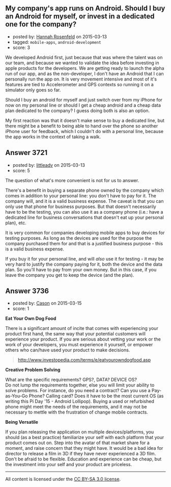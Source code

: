 ## My company's app runs on Android. Should I buy an Android for myself, or invest in a dedicated one for the company?

- posted by: [Hannah Rosenfeld](https://stackexchange.com/users/5904744/hannah-rosenfeld) on 2015-03-13
- tagged: `mobile-apps`, `android-development`
- score: 3

<p>We developed Android first, just because that was where the talent was on our team, and because we wanted to validate the idea before investing in apple products for the developers. We are getting ready to launch the alpha run of our app, and as the non-developer, I don't have an Android that I can personally run the app on. It is very movement intensive and most of it's features are tied to Accelerometer and GPS contexts so running it on a simulator only goes so far. </p>

<p>Should I buy an android for myself and just switch over from my iPhone for now on my personal line or should I get a cheap android and a cheap data plan dedicated to the company? I guess doing both is also an option. </p>

<p>My first reaction was that it doesn't make sense to buy a dedicated line, but there might be a benefit to being able to hand over the phone so another iPhone user for feedback, which I couldn't do with a personal line, because the app works in the context of taking a walk. </p>



## Answer 3721

- posted by: [littleadv](https://stackexchange.com/users/307221/littleadv) on 2015-03-13
- score: 5

<p>The question of what's more convenient is not for us to answer.</p>

<p>There's a benefit in buying a separate phone owned by the company which comes in addition to your personal line: you don't have to pay for it. The company will, and it is a valid business expense. The caveat is that you can only use that phone for business purposes. But that doesn't necessarily have to be the testing, you can also use it as a company phone (i.e.: have a dedicated line for business conversations that doesn't eat up your personal plan), etc.</p>

<p>It is very common for companies developing mobile apps to buy devices for testing purposes. As long as the devices are used for the purpose the company purchased them for and that is a justified business purpose - this is a valid business expense.</p>

<p>If you buy it for your personal line, and will <em>also</em> use it for testing - it may be very hard to justify the company paying for it, both the device and the data plan. So you'll have to pay from your own money. But in this case, if you leave the company you get to keep the device (and the plan).</p>



## Answer 3736

- posted by: [Cason](https://stackexchange.com/users/1232345/cason) on 2015-03-15
- score: 1

<p><strong>Eat Your Own Dog Food</strong></p>

<p>There is a significant amount of incite that comes with experiencing your product first hand, the same way that your potential customers will experience your product. If you are serious about vetting your work or the work of your developers, you must experience it yourself, or empower others who can/have used your product to make decisions.</p>

<blockquote>
  <p><a href="http://www.investopedia.com/terms/e/eatyourowndogfood.asp" rel="nofollow">http://www.investopedia.com/terms/e/eatyourowndogfood.asp</a></p>
</blockquote>

<p><strong>Creative Problem Solving</strong></p>

<p>What are the specific requirements?  GPS?, DATA? DEVICE OS?<br />
Do not lump the requirements together, else you will limit your ability to solve problems.  For instance, do you need a contract?  Can you use a Pay-as-You-Go Phone? Calling card? Does it have to be the most current OS (as writing this Pi Day '15 - Android Lollipop).  Buying a used or refurbished phone might meet the needs of the requirements, and it may not be necessary to mettle with the frustration of change mobile contracts. </p>

<p><strong>Being Versatile</strong></p>

<p>If you plan releasing the application on multiple devices/platforms, you should (as a best practice) familiarize your self with each platform that your product comes out on. Step into the avatar of that market share for a moment, and raise concern that they might have.  It would be a bad idea for director to release a film in 3D if they have never experienced a 3D film.  Don't be afraid to be flexible.  Education and experience can be cheap, but the investment into your self and your product are priceless.</p>




---

All content is licensed under the [CC BY-SA 3.0 license](https://creativecommons.org/licenses/by-sa/3.0/).
